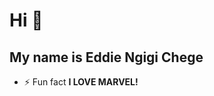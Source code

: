 
<h1 align="left">Hi 👋</h1>
<h2 align="left">My name is Eddie Ngigi Chege</h2>

- ⚡ Fun fact **I LOVE MARVEL!**



